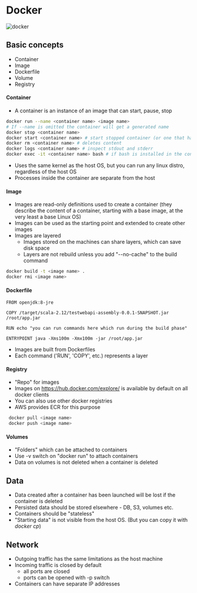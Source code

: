 # Docker

![docker](https://techglimpse.com/wp-content/uploads/2016/03/Container-vs-VMs.jpg)

## Basic concepts
* Container
* Image
* Dockerfile
* Volume
* Registry

#### Container
* A container is an instance of an image that can start, pause, stop
```bash
docker run --name <container name> <image name>
# If --name is omitted the container will get a generated name
docker stop <container name>
docker start <container name> # start stopped container (or one that has just been created)
docker rm <container name> # deletes content
docker logs <container name> # inspect stdout and stderr
docker exec -it <container name> bash # if bash is installed in the container you can launch a shell inside it
```
* Uses the same kernel as the host OS, but you can run any linux distro, regardless of the host OS
* Processes inside the container are separate from the host

#### Image
* Images are read-only definitions used to create a container (they describe the content of a container, starting with a base image, at the very least a base Linux OS)
* Images can be used as the starting point and extended to create other images
* Images are layered
    * Images stored on the machines can share layers, which can save disk space
    * Layers are not rebuild unless you add "--no-cache" to the build command

```bash
docker build -t <image name> .
docker rmi <image name>
```

#### Dockerfile

```docker
FROM openjdk:8-jre

COPY /target/scala-2.12/testwebapi-assembly-0.0.1-SNAPSHOT.jar /root/app.jar

RUN echo "you can run commands here which run during the build phase"

ENTRYPOINT java -Xms100m -Xmx100m -jar /root/app.jar
```
* Images are built from Dockerfiles
* Each command ('RUN', 'COPY', etc.) represents a layer

#### Registry
* "Repo" for images
* Images on https://hub.docker.com/explore/ is available by default on all docker clients
* You can also use other docker registries
* AWS provides ECR for this purpose
```bash
 docker pull <image name>
 docker push <image name> 
```

#### Volumes
* "Folders" which can be attached to containers
* Use -v switch on "docker run" to attach containers
* Data on volumes is not deleted when a container is deleted

## Data

* Data created after a container has been launched will be lost if the container is deleted
* Persisted data should be stored elsewhere - DB, S3, volumes etc.
* Containers should be "stateless"
* "Starting data" is not visible from the host OS. (But you can copy it with _docker cp_)

## Network

* Outgoing traffic has the same limitations as the host machine
* Incoming traffic is closed by default
    * all ports are closed
    * ports can be opened with -p switch
* Containers can have separate IP addresses
